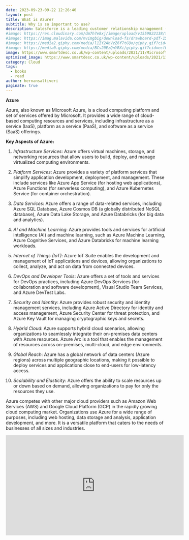 ```yaml
---
date: 2023-09-23-09-22 12:26:40
layout: post
title: What is Azure?
subtitle: Why is so important to use?
description: Salesforce is a leading customer relationship management (CRM) platform and cloud computing company... 
#image: https://res.cloudinary.com/dm7h7e8xj/image/upload/v1559822138/theme9_v273a9.jpg
#image: https://imag.malavida.com/mvimgbig/download-fs/drawboard-pdf-15322-5.jpg
#image: https://media2.giphy.com/media/l1IY2AbVzZ6f7tGQo/giphy.gif?cid=ecf05e47c46f4c993306fa86540461d15f358257b387d43f&rid=giphy.gif
#image: https://media0.giphy.com/media/BCs20EzQnYRXi/giphy.gif?cid=ecf05e47f232b1b79d83818de57145545e1c0893e38473eb&rid=giphy.gif
image: https://www.smartdesc.co.uk/wp-content/uploads/2021/11/Microsoft-Azure.jpg
optimized_image: https://www.smartdesc.co.uk/wp-content/uploads/2021/11/Microsoft-Azure.jpg
category: Cloud
tags:
  - books
  - read
author: hernansaltiveri
paginate: true
---
```




**Azure**

Azure, also known as Microsoft Azure, is a cloud computing platform and set of services offered by Microsoft. It provides a wide range of cloud-based computing resources and services, including infrastructure as a service (IaaS), platform as a service (PaaS), and software as a service (SaaS) offerings.

**Key Aspects of Azure:**

1. *Infrastructure Services*: Azure offers virtual machines, storage, and networking resources that allow users to build, deploy, and manage virtualized computing environments.

2. *Platform Services*: Azure provides a variety of platform services that simplify application development, deployment, and management. These include services like Azure App Service (for hosting web applications), Azure Functions (for serverless computing), and Azure Kubernetes Service (for container orchestration).

3. *Data Services*: Azure offers a range of data-related services, including Azure SQL Database, Azure Cosmos DB (a globally distributed NoSQL database), Azure Data Lake Storage, and Azure Databricks (for big data and analytics).

4. *AI and Machine Learning*: Azure provides tools and services for artificial intelligence (AI) and machine learning, such as Azure Machine Learning, Azure Cognitive Services, and Azure Databricks for machine learning workloads.

5. *Internet of Things (IoT)*: Azure IoT Suite enables the development and management of IoT applications and devices, allowing organizations to collect, analyze, and act on data from connected devices.

6. *DevOps and Developer Tools*: Azure offers a set of tools and services for DevOps practices, including Azure DevOps Services (for collaboration and software development), Visual Studio Team Services, and Azure DevTest Labs.

7. *Security and Identity*: Azure provides robust security and identity management services, including Azure Active Directory for identity and access management, Azure Security Center for threat protection, and Azure Key Vault for managing cryptographic keys and secrets.

8. *Hybrid Cloud*: Azure supports hybrid cloud scenarios, allowing organizations to seamlessly integrate their on-premises data centers with Azure resources. Azure Arc is a tool that enables the management of resources across on-premises, multi-cloud, and edge environments.

9. *Global Reach*: Azure has a global network of data centers (Azure regions) across multiple geographic locations, making it possible to deploy services and applications close to end-users for low-latency access.

10. *Scalability and Elasticity*: Azure offers the ability to scale resources up or down based on demand, allowing organizations to pay for only the resources they use.

Azure competes with other major cloud providers such as Amazon Web Services (AWS) and Google Cloud Platform (GCP) in the rapidly growing cloud computing market. Organizations use Azure for a wide range of purposes, including web hosting, data storage and analysis, application development, and more. It is a versatile platform that caters to the needs of businesses of all sizes and industries.

<iframe width="560" height="315" src="https://www.youtube.com/embed/YfZ0zk5Zzcw?si=xWu-A0zmQHB3iEj5" title="YouTube video player" frameborder="0" allow="accelerometer; autoplay; clipboard-write; encrypted-media; gyroscope; picture-in-picture; web-share" allowfullscreen></iframe>